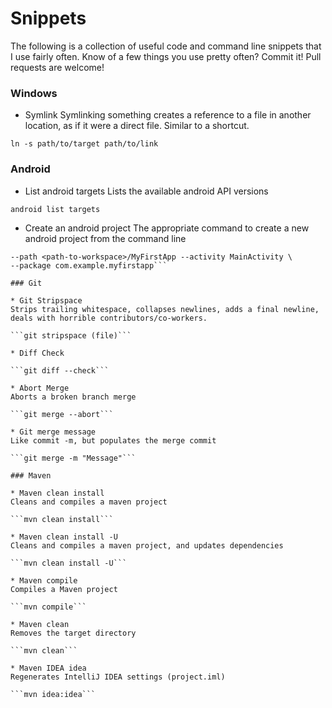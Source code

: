 Snippets
========

The following is a collection of useful code and command line snippets that I use fairly often. Know of a few things you use pretty often? Commit it! Pull requests are welcome!

### Windows

* Symlink
Symlinking something creates a reference to a file in another location, as if it were a direct file. Similar to a shortcut.

```ln -s path/to/target path/to/link```

### Android

* List android targets
Lists the available android API versions

```android list targets```

* Create an android project
The appropriate command to create a new android project from the command line
```android create project --target <target-id> --name MyFirstApp \
--path <path-to-workspace>/MyFirstApp --activity MainActivity \
--package com.example.myfirstapp```

### Git

* Git Stripspace
Strips trailing whitespace, collapses newlines, adds a final newline, deals with horrible contributors/co-workers.

```git stripspace (file)```

* Diff Check

```git diff --check```

* Abort Merge
Aborts a broken branch merge

```git merge --abort```

* Git merge message
Like commit -m, but populates the merge commit

```git merge -m "Message"```

### Maven

* Maven clean install
Cleans and compiles a maven project

```mvn clean install```

* Maven clean install -U
Cleans and compiles a maven project, and updates dependencies

```mvn clean install -U```

* Maven compile
Compiles a Maven project

```mvn compile```

* Maven clean
Removes the target directory

```mvn clean```

* Maven IDEA idea
Regenerates IntelliJ IDEA settings (project.iml)

```mvn idea:idea```
